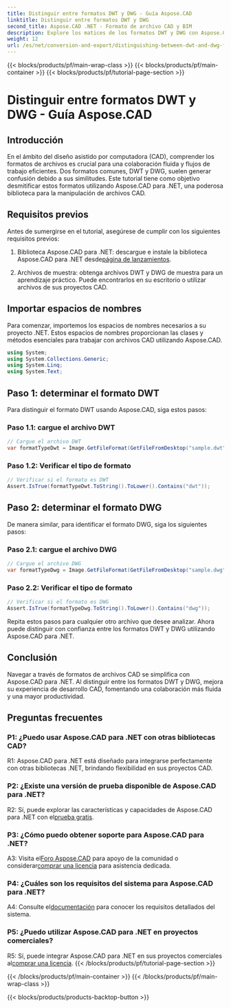 ```yaml
---
title: Distinguir entre formatos DWT y DWG - Guía Aspose.CAD
linktitle: Distinguir entre formatos DWT y DWG
second_title: Aspose.CAD .NET - Formato de archivo CAD y BIM
description: Explore los matices de los formatos DWT y DWG con Aspose.CAD para .NET. Distinga entre estos tipos de archivos CAD sin esfuerzo.
weight: 12
url: /es/net/conversion-and-export/distinguishing-between-dwt-and-dwg-formats/
---
```


{{< blocks/products/pf/main-wrap-class >}}
{{< blocks/products/pf/main-container >}}
{{< blocks/products/pf/tutorial-page-section >}}

# Distinguir entre formatos DWT y DWG - Guía Aspose.CAD

## Introducción

En el ámbito del diseño asistido por computadora (CAD), comprender los formatos de archivos es crucial para una colaboración fluida y flujos de trabajo eficientes. Dos formatos comunes, DWT y DWG, suelen generar confusión debido a sus similitudes. Este tutorial tiene como objetivo desmitificar estos formatos utilizando Aspose.CAD para .NET, una poderosa biblioteca para la manipulación de archivos CAD.

## Requisitos previos

Antes de sumergirse en el tutorial, asegúrese de cumplir con los siguientes requisitos previos:

1.  Biblioteca Aspose.CAD para .NET: descargue e instale la biblioteca Aspose.CAD para .NET desde[página de lanzamientos](https://releases.aspose.com/cad/net/).

2. Archivos de muestra: obtenga archivos DWT y DWG de muestra para un aprendizaje práctico. Puede encontrarlos en su escritorio o utilizar archivos de sus proyectos CAD.

## Importar espacios de nombres

Para comenzar, importemos los espacios de nombres necesarios a su proyecto .NET. Estos espacios de nombres proporcionan las clases y métodos esenciales para trabajar con archivos CAD utilizando Aspose.CAD.

```csharp
using System;
using System.Collections.Generic;
using System.Linq;
using System.Text;
```

## Paso 1: determinar el formato DWT

Para distinguir el formato DWT usando Aspose.CAD, siga estos pasos:

### Paso 1.1: cargue el archivo DWT

```csharp
// Cargue el archivo DWT
var formatTypeDwt = Image.GetFileFormat(GetFileFromDesktop("sample.dwt"));
```

### Paso 1.2: Verificar el tipo de formato

```csharp
// Verificar si el formato es DWT
Assert.IsTrue(formatTypeDwt.ToString().ToLower().Contains("dwt"));
```

## Paso 2: determinar el formato DWG

De manera similar, para identificar el formato DWG, siga los siguientes pasos:

### Paso 2.1: cargue el archivo DWG

```csharp
// Cargue el archivo DWG
var formatTypeDwg = Image.GetFileFormat(GetFileFromDesktop("sample.dwg"));
```

### Paso 2.2: Verificar el tipo de formato

```csharp
// Verificar si el formato es DWG
Assert.IsTrue(formatTypeDwg.ToString().ToLower().Contains("dwg"));
```

Repita estos pasos para cualquier otro archivo que desee analizar. Ahora puede distinguir con confianza entre los formatos DWT y DWG utilizando Aspose.CAD para .NET.

## Conclusión

Navegar a través de formatos de archivos CAD se simplifica con Aspose.CAD para .NET. Al distinguir entre los formatos DWT y DWG, mejora su experiencia de desarrollo CAD, fomentando una colaboración más fluida y una mayor productividad.

## Preguntas frecuentes

### P1: ¿Puedo usar Aspose.CAD para .NET con otras bibliotecas CAD?

R1: Aspose.CAD para .NET está diseñado para integrarse perfectamente con otras bibliotecas .NET, brindando flexibilidad en sus proyectos CAD.

### P2: ¿Existe una versión de prueba disponible de Aspose.CAD para .NET?

 R2: Sí, puede explorar las características y capacidades de Aspose.CAD para .NET con el[prueba gratis](https://releases.aspose.com/).

### P3: ¿Cómo puedo obtener soporte para Aspose.CAD para .NET?

 A3: Visita el[Foro Aspose.CAD](https://forum.aspose.com/c/cad/19) para apoyo de la comunidad o considerar[comprar una licencia](https://purchase.aspose.com/buy) para asistencia dedicada.

### P4: ¿Cuáles son los requisitos del sistema para Aspose.CAD para .NET?

 A4: Consulte el[documentación](https://reference.aspose.com/cad/net/) para conocer los requisitos detallados del sistema.

### P5: ¿Puedo utilizar Aspose.CAD para .NET en proyectos comerciales?

 R5: Sí, puede integrar Aspose.CAD para .NET en sus proyectos comerciales al[comprar una licencia](https://purchase.aspose.com/buy).
{{< /blocks/products/pf/tutorial-page-section >}}

{{< /blocks/products/pf/main-container >}}
{{< /blocks/products/pf/main-wrap-class >}}

{{< blocks/products/products-backtop-button >}}
